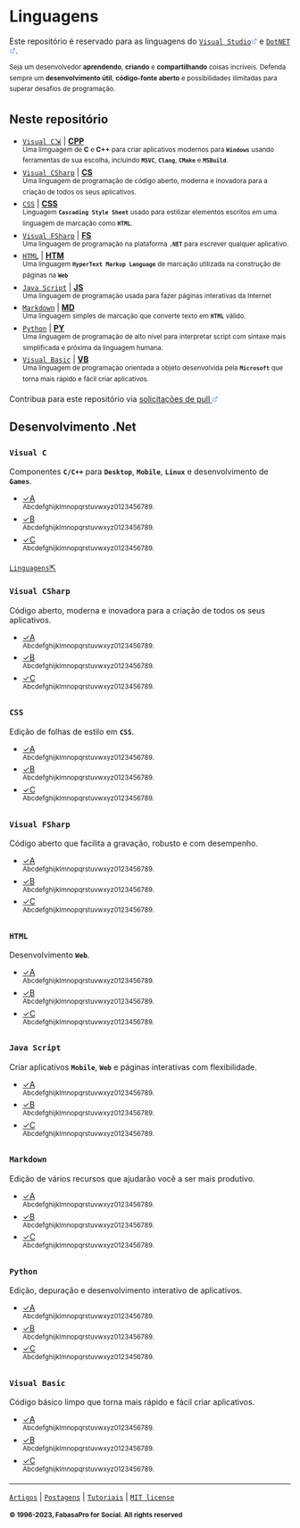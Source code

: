 # Linguagens

Este repositório é reservado para as linguagens do [`Visual Studio`<img src="https://github.com/poitanotalk/resources/blob/main/svg/tools/externallink.svg" alt="base octocat svg" width="11" height="11" />](https://visualstudio.microsoft.com) e [`DotNET`<img src="https://github.com/poitanotalk/resources/blob/main/svg/tools/externallink.svg" alt="base octocat svg" width="11" height="11" />](https://dotnet.microsoft.com).

<sup>Seja um desenvolvedor __aprendendo__, __criando__ e __compartilhando__ coisas incríveis. Defenda sempre um __desenvolvimento útil__, __código-fonte aberto__ e possibilidades ilimitadas para superar desafios de programação.</sup>

## Neste repositório

+ [`Visual C`⇲](https://github.com/poitanotalk/source/tree/main#visual-c) | __[CPP](https://github.com/fabasapro/files/cpp)__<br /><sup>Uma limguagem de __C__ e __C++__ para criar aplicativos modernos para __`Windows`__ usando ferramentas de sua escolha, incluindo __`MSVC`__, __`Clang`__, __`CMake`__ e __`MSBuild`__.</sup>
+ [`Visual CSharp`](https://github.com/poitanotalk/source/tree/main#visual-csharp) | __[CS](https://github.com/fabasapro/files/cs)__<br /><sup>Uma linguagem de programação de código aberto, moderna e inovadora para a criação de todos os seus aplicativos.</sup>
+ [`CSS`](https://github.com/poitanotalk/source/tree/main#css) | __[CSS](https://github.com/fabasapro/files/css)__<br /><sup>Linguagem __`Cascading Style Sheet`__ usado para estilizar elementos escritos em uma linguagem de marcação como __`HTML`__.</sup>
+ [`Visual FSharp`](https://github.com/poitanotalk/source/tree/main#visual-fsharp) | __[FS](https://github.com/fabasapro/files/fs)__<br /><sup>Uma linguagem de programação na plataforma __`.NET`__ para escrever qualquer aplicativo.</sup>
+ [`HTML`](https://github.com/poitanotalk/source/tree/main#html) | __[HTM](https://github.com/fabasapro/files/htm)__<br /><sup>Uma linguagem __`HyperText Markup Language`__ de marcação utilizada na construção de páginas na __`Web`__</sup>
+ [`Java Script`](https://github.com/poitanotalk/source/tree/main#java-script) | __[JS](https://github.com/fabasapro/files/js)__<br /><sup>Uma linguagem de programação usada para fazer páginas interativas da Internet</sup>
+ [`Markdown`](https://github.com/poitanotalk/source/tree/main#markdown) | __[MD](https://github.com/fabasapro/files/md)__<br /><sup>Uma linguagem simples de marcação que converte texto em __`HTML`__ válido.</sup>
+ [`Python`](https://github.com/poitanotalk/source/tree/main#python) | __[PY](https://github.com/fabasapro/files/py)__<br /><sup>Uma linguagem de programação de alto nível para interpretar script com sintaxe mais simplificada e próxima da linguagem humana.</sup>
+ [`Visual Basic`](https://github.com/poitanotalk/source/tree/main#visual-basic) | __[VB](https://github.com/fabasapro/files/vb)__<br /><sup>Uma linguagem de programação orientada a objeto desenvolvida pela __`Microsoft`__ que torna mais rápido e fácil criar aplicativos.</sup>

Contribua para este repositório via [solicitações de pull <img src="https://github.com/poitanotalk/resources/blob/main/svg/tools/externallink.svg" alt="base octocat svg" width="11" height="11" />](https://github.com/poitanotalk/source/pulls)

## Desenvolvimento .Net

### `Visual C`
Componentes __`C/C++`__ para __`Desktop`__, __`Mobile`__, __`Linux`__ e desenvolvimento de __`Games`__.
- [✓A](https://github.com/fabasapro/languages)<br /><sup>Abcdefghijklmnopqrstuvwxyz0123456789.</sup>
- [✓B](https://github.com/fabasapro/languages)<br /><sup>Abcdefghijklmnopqrstuvwxyz0123456789.</sup>
- [✓C](https://github.com/fabasapro/languages)<br /><sup>Abcdefghijklmnopqrstuvwxyz0123456789.</sup>

[`Linguagens`⇱](https://github.com/poitanotalk/source/tree/main#linguagens)

### `Visual CSharp`
Código aberto, moderna e inovadora para a criação de todos os seus aplicativos.
- [✓A](https://github.com/fabasapro/languages)<br /><sup>Abcdefghijklmnopqrstuvwxyz0123456789.</sup>
- [✓B](https://github.com/fabasapro/languages)<br /><sup>Abcdefghijklmnopqrstuvwxyz0123456789.</sup>
- [✓C](https://github.com/fabasapro/languages)<br /><sup>Abcdefghijklmnopqrstuvwxyz0123456789.</sup>

### `CSS`
Edição de folhas de estilo em __`CSS`__.
- [✓A](https://github.com/fabasapro/languages)<br /><sup>Abcdefghijklmnopqrstuvwxyz0123456789.</sup>
- [✓B](https://github.com/fabasapro/languages)<br /><sup>Abcdefghijklmnopqrstuvwxyz0123456789.</sup>
- [✓C](https://github.com/fabasapro/languages)<br /><sup>Abcdefghijklmnopqrstuvwxyz0123456789.</sup>

### `Visual FSharp`
Código aberto que facilita a gravação, robusto e com desempenho.
- [✓A](https://github.com/fabasapro/languages)<br /><sup>Abcdefghijklmnopqrstuvwxyz0123456789.</sup>
- [✓B](https://github.com/fabasapro/languages)<br /><sup>Abcdefghijklmnopqrstuvwxyz0123456789.</sup>
- [✓C](https://github.com/fabasapro/languages)<br /><sup>Abcdefghijklmnopqrstuvwxyz0123456789.</sup>

### `HTML`
Desenvolvimento __`Web`__.
- [✓A](https://github.com/fabasapro/languages)<br /><sup>Abcdefghijklmnopqrstuvwxyz0123456789.</sup>
- [✓B](https://github.com/fabasapro/languages)<br /><sup>Abcdefghijklmnopqrstuvwxyz0123456789.</sup>
- [✓C](https://github.com/fabasapro/languages)<br /><sup>Abcdefghijklmnopqrstuvwxyz0123456789.</sup>

### `Java Script`
Criar aplicativos __`Mobile`__, __`Web`__ e páginas interativas com flexibilidade.
- [✓A](https://github.com/fabasapro/languages)<br /><sup>Abcdefghijklmnopqrstuvwxyz0123456789.</sup>
- [✓B](https://github.com/fabasapro/languages)<br /><sup>Abcdefghijklmnopqrstuvwxyz0123456789.</sup>
- [✓C](https://github.com/fabasapro/languages)<br /><sup>Abcdefghijklmnopqrstuvwxyz0123456789.</sup>

### `Markdown`
Edição de vários recursos que ajudarão você a ser mais produtivo.
- [✓A](https://github.com/fabasapro/languages)<br /><sup>Abcdefghijklmnopqrstuvwxyz0123456789.</sup>
- [✓B](https://github.com/fabasapro/languages)<br /><sup>Abcdefghijklmnopqrstuvwxyz0123456789.</sup>
- [✓C](https://github.com/fabasapro/languages)<br /><sup>Abcdefghijklmnopqrstuvwxyz0123456789.</sup>

### `Python`
Edição, depuração e desenvolvimento interativo de aplicativos.
- [✓A](https://github.com/fabasapro/languages)<br /><sup>Abcdefghijklmnopqrstuvwxyz0123456789.</sup>
- [✓B](https://github.com/fabasapro/languages)<br /><sup>Abcdefghijklmnopqrstuvwxyz0123456789.</sup>
- [✓C](https://github.com/fabasapro/languages)<br /><sup>Abcdefghijklmnopqrstuvwxyz0123456789.</sup>

### `Visual Basic`
Código básico limpo que torna mais rápido e fácil criar aplicativos.
- [✓A](https://github.com/fabasapro/languages)<br /><sup>Abcdefghijklmnopqrstuvwxyz0123456789.</sup>
- [✓B](https://github.com/fabasapro/languages)<br /><sup>Abcdefghijklmnopqrstuvwxyz0123456789.</sup>
- [✓C](https://github.com/fabasapro/languages)<br /><sup>Abcdefghijklmnopqrstuvwxyz0123456789.</sup>

---
[`Artigos`](https://github.com/fabasapro/languages/article) | [`Postagens`](https://github.com/fabasapro/languages/post) | [`Tutoriais`](https://github.com/fabasapro/languages/tutorial) | [`MIT license`](LICENSE)<br /><br />
<sup>__© 1996-2023, FabasaPro for Social. All rights reserved__</sup>






